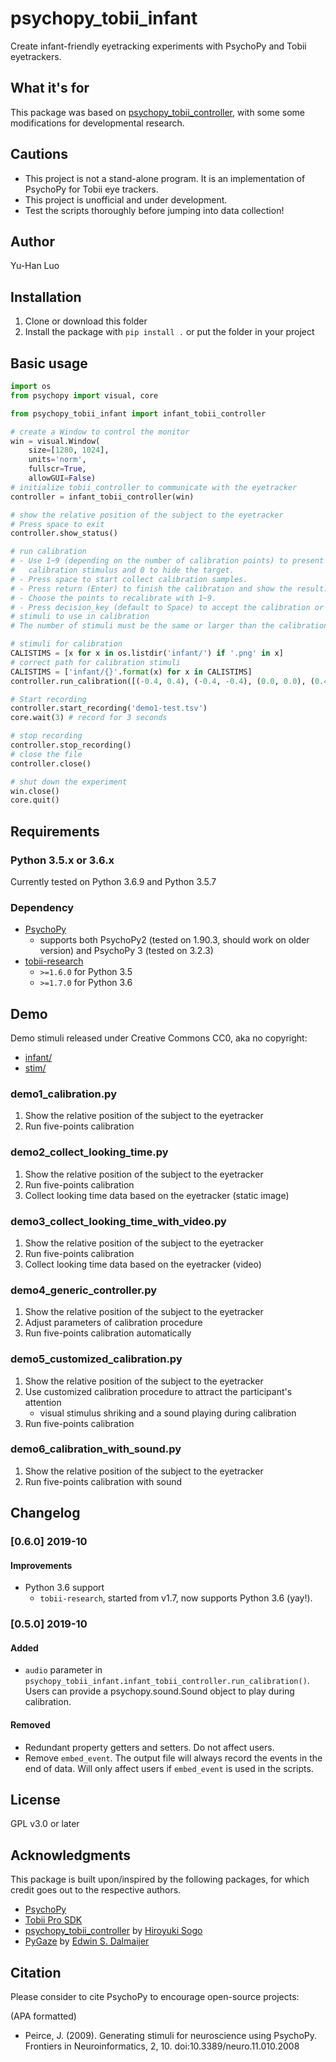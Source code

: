 # psychopy_tobii_infant

Create infant-friendly eyetracking experiments with PsychoPy and Tobii eyetrackers.

## What it's for

This package was based on [psychopy_tobii_controller](https://github.com/hsogo/psychopy_tobii_controller), with some some modifications for developmental research.

## Cautions

- This project is not a stand-alone program. It is an implementation of PsychoPy for Tobii eye trackers.
- This project is unofficial and under development.
- Test the scripts thoroughly before jumping into data collection!

## Author

Yu-Han Luo

## Installation

1. Clone or download this folder
2. Install the package with `pip install .` or put the folder in your project

## Basic usage

```python
import os
from psychopy import visual, core

from psychopy_tobii_infant import infant_tobii_controller

# create a Window to control the monitor
win = visual.Window(
    size=[1280, 1024],
    units='norm',
    fullscr=True,
    allowGUI=False)
# initialize tobii_controller to communicate with the eyetracker
controller = infant_tobii_controller(win)

# show the relative position of the subject to the eyetracker
# Press space to exit
controller.show_status()

# run calibration
# - Use 1~9 (depending on the number of calibration points) to present
#   calibration stimulus and 0 to hide the target.
# - Press space to start collect calibration samples.
# - Press return (Enter) to finish the calibration and show the result.
# - Choose the points to recalibrate with 1~9.
# - Press decision_key (default to Space) to accept the calibration or recalibrate.
# stimuli to use in calibration
# The number of stimuli must be the same or larger than the calibration points.

# stimuli for calibration
CALISTIMS = [x for x in os.listdir('infant/') if '.png' in x]
# correct path for calibration stimuli
CALISTIMS = ['infant/{}'.format(x) for x in CALISTIMS]
controller.run_calibration([(-0.4, 0.4), (-0.4, -0.4), (0.0, 0.0), (0.4, 0.4), (0.4, -0.4)], CALISTIMS)

# Start recording
controller.start_recording('demo1-test.tsv')
core.wait(3) # record for 3 seconds

# stop recording
controller.stop_recording()
# close the file
controller.close()

# shut down the experiment
win.close()
core.quit()
```

## Requirements

### Python 3.5.x or 3.6.x

Currently tested on Python 3.6.9 and Python 3.5.7

### Dependency

- [PsychoPy](http://www.psychopy.org/)
  - supports both PsychoPy2 (tested on 1.90.3, should work on older version) and PsychoPy 3 (tested on 3.2.3)
- [tobii-research](https://pypi.python.org/pypi/tobii-research)
  - `>=1.6.0` for Python 3.5
  - `>=1.7.0` for Python 3.6

## Demo

Demo stimuli released under Creative Commons CC0, aka no copyright:
+ [infant/](https://bit.ly/2BnAGwG)
+ [stim/](https://bit.ly/2SQAOf9)

### demo1_calibration.py

1. Show the relative position of the subject to the eyetracker
2. Run five-points calibration

### demo2_collect_looking_time.py

1. Show the relative position of the subject to the eyetracker
2. Run five-points calibration
3. Collect looking time data based on the eyetracker (static image)

### demo3_collect_looking_time_with_video.py

1. Show the relative position of the subject to the eyetracker
2. Run five-points calibration
3. Collect looking time data based on the eyetracker (video)

### demo4_generic_controller.py

1. Show the relative position of the subject to the eyetracker
2. Adjust parameters of calibration procedure
3. Run five-points calibration automatically

### demo5_customized_calibration.py

1. Show the relative position of the subject to the eyetracker
2. Use customized calibration procedure to attract the participant's attention
   - visual stimulus shriking and a sound playing during calibration
3. Run five-points calibration

### demo6_calibration_with_sound.py

1. Show the relative position of the subject to the eyetracker
2. Run five-points calibration with sound

## Changelog

### [0.6.0] 2019-10

#### Improvements

+ Python 3.6 support
  + `tobii-research`, started from v1.7, now supports Python 3.6 (yay!).

### [0.5.0] 2019-10

#### Added

- `audio` parameter in `psychopy_tobii_infant.infant_tobii_controller.run_calibration()`. Users can provide a psychopy.sound.Sound object to play during calibration.

#### Removed

- Redundant property getters and setters. Do not affect users.
- Remove `embed_event`. The output file will always record the events in the end of data. Will only affect users if `embed_event` is used in the scripts.

## License

GPL v3.0 or later

## Acknowledgments

This package is built upon/inspired by the following packages, for which credit goes out to the respective authors.

- [PsychoPy](http://www.psychopy.org/)
- [Tobii Pro SDK](https://www.tobiipro.com/product-listing/tobii-pro-sdk/)
- [psychopy_tobii_controller](https://github.com/hsogo/psychopy_tobii_controller) by [Hiroyuki Sogo](https://github.com/hsogo)
- [PyGaze](http://www.pygaze.org/) by [Edwin S. Dalmaijer](https://github.com/esdalmaijer)

## Citation

Please consider to cite PsychoPy to encourage open-source projects:

(APA formatted)
- Peirce, J. (2009). Generating stimuli for neuroscience using PsychoPy. Frontiers in Neuroinformatics, 2, 10. doi:10.3389/neuro.11.010.2008
